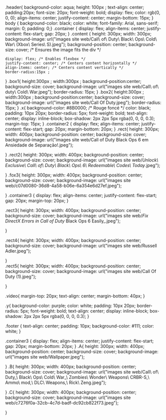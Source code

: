 .header{
    background-color: aqua;
    height: 100px ;
    text-align: center;
    padding:20px;
    font-size: 20px;
    font-weight: bold;
    display: flex;
    color: rgb(0, 0, 0);
    align-items: center;
    justify-content: center;
    margin-bottom: 15px;
}
body {
    background-color: black;
    color: white;
    font-family: Arial, sans-serif;
    margin: 0;
    padding: 0;}
.container {
    display: flex;
    align-items: center;
    justify-content: flex-start;
    gap: 20px;
}
.content {
    height: 300px;
    width: 300px;
    background-image: url("images site web/Call\ of\ Duty\ Black\ Ops\ Cold\ War\ \(Xbox\ Series\ S\).jpeg");
    background-position: center;
    background-size: cover; /* Ensures the image fits the div */
    
    display: flex; /* Enables flexbox */
    justify-content: center; /* Centers content horizontally */
    align-items: center; /* Centers content vertically */
    border-radius:15px ;
}
.box1{
    height:300px ;
    width:300px ;
    background-position:center;
    background-size: cover;
    background-image: url("images site web/Call\ of\ duty\ Cold\ War.jpeg");
    border-radius: 15px;
}
.box2{
    height:300px ;
    width:300px ;
    background-position:center;
    background-size: cover;
    background-image: url("images site web/Call Of Duty.jpeg");
    border-radius: 15px;
}
.x{
    background-color: #8B0000; /* Rouge foncé */
    color: black;
    padding: 10px 20px;
    border-radius: 5px;
    font-weight: bold;
    text-align: center;
    display: inline-block;
    box-shadow: 2px 2px 5px rgba(0, 0, 0, 0.3);
    margin-top: 15px;
}
.container2 {
    display: flex;
    align-items: center;
    justify-content: flex-start;
    gap: 20px;
    margin-bottom: 20px;
}
.rect{
    height: 300px;
    width: 400px;
    background-position: center;
    background-size: cover;
    background-image: url("images site web/Call of Duty Black Ops 6 em Ansiedade de Separação!.jpeg");
    
}
.rect2{
    height: 300px;
    width: 400px;
    background-position: center;
    background-size: cover;
    background-image: url("images site web/_Unlock\ Exclusive\ Call\ of\ Duty\ Black\ Ops\ 6\ Redeemable\ Codes\ Today_.jpeg");
    
}
.fox3{
    height: 300px;
    width: 400px;
    background-position: center;
    background-size: cover;
    background-image: url("images site web/c07d0080-36d8-4a58-b06e-6a354e6d27ef.jpeg");
    
}
.container3 {
    display: flex;
    align-items: center;
    justify-content: flex-start;
    gap: 20px;
    margin-top: 20px;
}



.rect3{
    height: 300px;
    width: 400px;
    background-position: center;
    background-size: cover;
    background-image: url("images site web/_Fix DirectX Errors in Call of Duty_ Black Ops 6 Easily_.jpeg");
    
}  

.rect4{
    height: 300px;
    width: 400px;
    background-position: center;
    background-size: cover;
    background-image: url("images site web/Russell Adler.jpeg");
    
}  
.rect5{
    height: 300px;
    width: 400px;
    background-position: center;
    background-size: cover;
    background-image: url("images site web/Call Of Duty (1).jpeg");
    
}  

.video{
    margin-top: 20px;
    text-align: center;
    margin-bottom: 40px;
}

.y{
    background-color: purple;
    color: white;
    padding: 10px 20px;
    border-radius: 5px;
    font-weight: bold;
    text-align: center;
    display: inline-block;
    box-shadow: 2px 2px 5px rgba(0, 0, 0, 0.3);
}

.footer {
    text-align: center;
    padding: 10px;
    background-color: #111;
    color: white;
}



.container3 {
    display: flex;
    align-items: center;
    justify-content: flex-start;
    gap: 20px;
    margin-bottom: 20px;
}
.A{
    height: 300px;
    width: 400px;
    background-position: center;
    background-size: cover;
    background-image: url("images site web/Wallpaper.jpeg");
    
}
.B{
    height: 300px;
    width: 400px;
    background-position: center;
    background-size: cover;
    background-image: url("images site web/Call\ of\ Duty_\ Black\ Ops\ Cold\ War_\ Zombies\ Wonder\ Weapons\ CRBR-S\,\ Ammo\ mod\,\ DLC\ Weapons\,\ Rick\ Zeng.jpeg");
    
}
.C{
    height: 300px;
    width: 400px;
    background-position: center;
    background-size: cover;
    background-image: url("images site web/c7276f0a-32cb-4c7d-badf-dc92cb822f73.jpeg");
    
}
